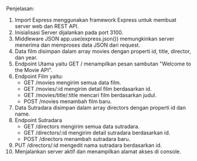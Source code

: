 Penjelasan:
1. Import Express menggunakan framework Express untuk membuat server web dan REST API.
2. Inisialisasi Server dijalankan pada port 3100.
3. Middleware JSON app.use(express.json()) memungkinkan server menerima dan memproses data JSON dari request.
4. Data film disimpan dalam array movies dengan properti id, title, director, dan year.
5. Endpoint Utama yaitu GET / menampilkan pesan sambutan "Welcome to the Movie API".
6. Endpoint Film yaitu:
    - GET /movies mengirim semua data film.
    - GET /movies/:id mengirim detail film berdasarkan id.
    - GET /movies/title/:title mencari film berdasarkan judul.
    - POST /movies menambah film baru.
7. Data Sutradara disimpan dalam array directors dengan properti id dan name.
8. Endpoint Sutradara
    - GET /directors mengirim semua data sutradara.
    - GET /directors/:id mengirim detail sutradara berdasarkan id.
    - POST /directors menambah sutradara baru.
9. PUT /directors/:id mengedit nama sutradara berdasarkan id.
10. Menjalankan server aktif dan menampilkan alamat akses di console.
